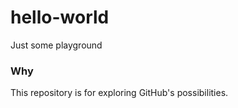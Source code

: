 # hello-world
Just some playground

### Why
This repository is for exploring GitHub's possibilities.
